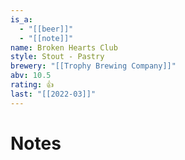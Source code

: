 ```yaml
---
is_a:
  - "[[beer]]"
  - "[[note]]"
name: Broken Hearts Club
style: Stout - Pastry
brewery: "[[Trophy Brewing Company]]"
abv: 10.5
rating: 👍
last: "[[2022-03]]"
---
```

# Notes

